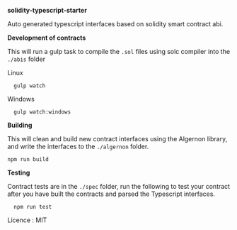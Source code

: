 **solidity-typescript-starter**

Auto generated typescript interfaces based on solidity smart contract abi.


**Development of contracts**

This will run a gulp task to compile the `.sol` files using solc compiler into the `./abis` folder

Linux
```
  gulp watch
```

Windows
```
  gulp watch:windows
```

**Building**

This will clean and build new contract interfaces using the Algernon library, and write the interfaces to the `./algernon` folder.

```
npm run build
```


**Testing**

Contract tests are in the  `./spec` folder, run the following to test your contract after you have built the contracts and parsed the Typescript interfaces.

```
  npm run test
```

Licence : MIT